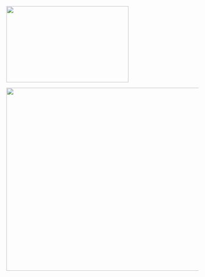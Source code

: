 <p href="https://github.com/ItsLincon" target="blank"><img align="center" src="https://i.imgur.com/K4wCdLU.png" width="320" height="200" /></p>
<img align="center" src="https://github-readme-stats.vercel.app/api?username=ItsLincon&show_icons=true&theme=ADD_THEME_HERE" width="850" height="480">
